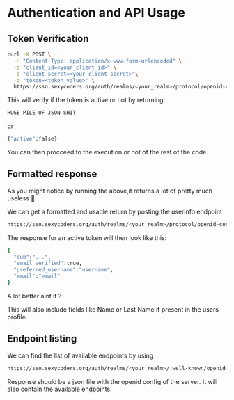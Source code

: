 # Authentication and API Usage

## Token Verification 

```bash
curl -X POST \
  -H "Content-Type: application/x-www-form-urlencoded" \
  -d "client_id=<your_client_id>" \
  -d "client_secret=<your_client_secret>"\
  -d "token=<token_value>" \
  https://sso.sexycoders.org/auth/realms/<your_realm>/protocol/openid-connect/token/introspect
```

This will verify if the token is active or not by returning:

```bash
HUGE PILE OF JSON SHIT
```
or 

```bash
{"active":false}
```

You can then procceed to the execution or not of the rest of the code.

## Formatted response

As you might notice by running the above,it returns a lot of pretty much useless 💩.

We can get a formatted and usable return by posting the userinfo endpoint

```bash
https://sso.sexycoders.org/auth/realms/<your_realm>/protocol/openid-connect/userinfo
```

The response for an active token will then look like this:

```bash
{
  "sub":"...",
  "email_verified":true,
  "preferred_username":"username",
  "email":"email"
}
```

A lot better aint it ?

This will also include fields like Name or Last Name if present in the users profile.

## Endpoint listing

We can find the list of available endpoints by using

```bash
https://sso.sexycoders.org/auth/realms/<your_realm>/.well-known/openid-configuration
```

Response should be a json file with the openid config of the server.
It will also contain the available endpoints.
